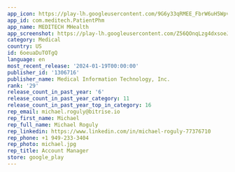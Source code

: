 ```yaml
---
app_icon: https://play-lh.googleusercontent.com/9G6y33qRMEE_FbrW6uH5WpvzQ08XAptwqnASaL82QPN1-5Ydbk2tEUGbuUJVkAHBfDk
app_id: com.meditech.PatientPhm
app_name: MEDITECH MHealth
app_screenshot: https://play-lh.googleusercontent.com/Z56QOnqLzg4dxsoeJHyHuy9_hpHZvO-_WRriqEkvqf32RnKA8rlqn3oQCLWbmfyNOrt8
category: Medical
country: US
id: 6oeuaDuTOTgQ
language: en
most_recent_release: '2024-01-19T00:00:00'
publisher_id: '1306716'
publisher_name: Medical Information Technology, Inc.
rank: '29'
release_count_in_past_year: '6'
release_count_in_past_year_category: 11
release_count_in_past_year_top_in_category: 16
rep_email: michael.roguly@bitrise.io
rep_first_name: Michael
rep_full_name: Michael Roguly
rep_linkedin: https://www.linkedin.com/in/michael-roguly-77376710
rep_phone: +1 949-233-3404
rep_photo: michael.jpg
rep_title: Account Manager
store: google_play
---
```

